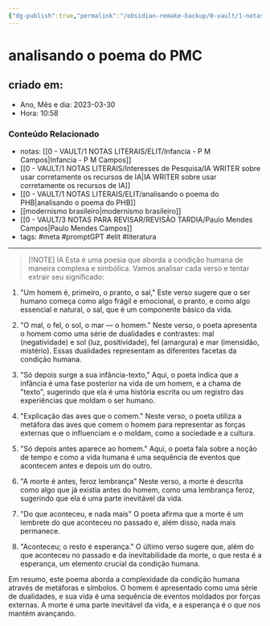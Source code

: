 ```yaml
---
{"dg-publish":true,"permalink":"/obsidian-remake-backup/0-vault/1-notas-literais/gerais-interesses/analisando-o-poema-do-pmc/","tags":["meta","promptGPT","elit","literatura"],"dgHomeLink":true,"dgShowLocalGraph":true,"dgShowFileTree":true,"dgEnableSearch":true,"noteIcon":""}
---
```


# analisando o poema do PMC

## criado em: 
-  Ano, Mês e dia: 2023-03-30
- Hora: 10:58

### Conteúdo Relacionado
- notas: [[0 - VAULT/1 NOTAS LITERAIS/ELIT/Infancia - P M Campos\|Infancia - P M Campos]]
- [[0 - VAULT/1 NOTAS LITERAIS/Interesses de Pesquisa/IA WRITER sobre usar corretamente os recursos de IA\|IA WRITER sobre usar corretamente os recursos de IA]]
- [[0 - VAULT/1 NOTAS LITERAIS/ELIT/analisando o poema do PHB\|analisando o poema do PHB]]
- [[modernismo brasileiro\|modernismo brasileiro]]
- [[0 - VAULT/3 NOTAS PARA REVISAR/REVISÃO TARDIA/Paulo Mendes Campos\|Paulo Mendes Campos]]
- tags: #meta #promptGPT #elit #literatura 
---


> [!NOTE] IA
> Esta é uma poesia que aborda a condição humana de maneira complexa e simbólica. Vamos analisar cada verso e tentar extrair seu significado:

1.  "Um homem é, primeiro, o pranto, o sal," Este verso sugere que o ser humano começa como algo frágil e emocional, o pranto, e como algo essencial e natural, o sal, que é um componente básico da vida.
    
2.  "O mal, o fel, o sol, o mar — o homem." Neste verso, o poeta apresenta o homem como uma série de dualidades e contrastes: mal (negatividade) e sol (luz, positividade), fel (amargura) e mar (imensidão, mistério). Essas dualidades representam as diferentes facetas da condição humana.
    
3.  "Só depois surge a sua infância-texto," Aqui, o poeta indica que a infância é uma fase posterior na vida de um homem, e a chama de "texto", sugerindo que ela é uma história escrita ou um registro das experiências que moldam o ser humano.
    
4.  "Explicação das aves que o comem." Neste verso, o poeta utiliza a metáfora das aves que comem o homem para representar as forças externas que o influenciam e o moldam, como a sociedade e a cultura.
    
5.  "Só depois antes aparece ao homem." Aqui, o poeta fala sobre a noção de tempo e como a vida humana é uma sequência de eventos que acontecem antes e depois um do outro.
    
6.  "A morte é antes, feroz lembrança" Neste verso, a morte é descrita como algo que já existia antes do homem, como uma lembrança feroz, sugerindo que ela é uma parte inevitável da vida.
    
7.  "Do que aconteceu, e nada mais" O poeta afirma que a morte é um lembrete do que aconteceu no passado e, além disso, nada mais permanece.
    
8.  "Aconteceu; o resto é esperança." O último verso sugere que, além do que aconteceu no passado e da inevitabilidade da morte, o que resta é a esperança, um elemento crucial da condição humana.
    

Em resumo, este poema aborda a complexidade da condição humana através de metáforas e símbolos. O homem é apresentado como uma série de dualidades, e sua vida é uma sequência de eventos moldados por forças externas. A morte é uma parte inevitável da vida, e a esperança é o que nos mantém avançando.